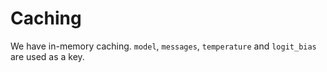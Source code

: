 # Caching

We have in-memory caching. `model`, `messages`, `temperature` and `logit_bias` are used as a key.
